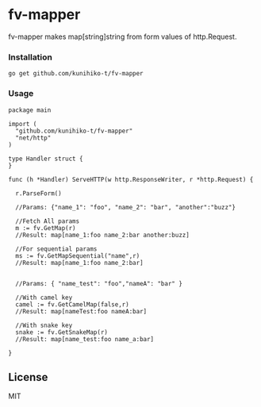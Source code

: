 # fv-mapper

fv-mapper makes map[string]string from form values of http.Request.

### Installation

```
go get github.com/kunihiko-t/fv-mapper
```

### Usage

```golang
package main

import (
  "github.com/kunihiko-t/fv-mapper"
  "net/http"
)

type Handler struct {
}

func (h *Handler) ServeHTTP(w http.ResponseWriter, r *http.Request) {

  r.ParseForm()

  //Params: {"name_1": "foo", "name_2": "bar", "another":"buzz"}

  //Fetch All params
  m := fv.GetMap(r)
  //Result: map[name_1:foo name_2:bar another:buzz]

  //For sequential params
  ms := fv.GetMapSequential("name",r)
  //Result: map[name_1:foo name_2:bar]


  //Params: { "name_test": "foo","nameA": "bar" }

  //With camel key
  camel := fv.GetCamelMap(false,r)
  //Result: map[nameTest:foo nameA:bar]

  //With snake key
  snake := fv.GetSnakeMap(r)
  //Result: map[name_test:foo name_a:bar]

}

```

## License
MIT
